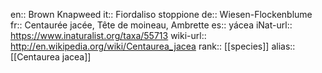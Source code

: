 en:: Brown Knapweed
it:: Fiordaliso stoppione
de:: Wiesen-Flockenblume
fr:: Centaurée jacée, Tête de moineau, Ambrette
es:: yácea
iNat-url:: https://www.inaturalist.org/taxa/55713
wiki-url:: http://en.wikipedia.org/wiki/Centaurea_jacea
rank:: [[species]]
alias:: [[Centaurea jacea]]